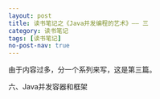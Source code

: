```yaml
---
layout: post
title: 读书笔记之《Java并发编程的艺术》—— 三
category: 读书笔记
tags: [读书笔记]
no-post-nav: true
---
```


由于内容过多，分一个系列来写，这是第三篇。

六、Java并发容器和框架

